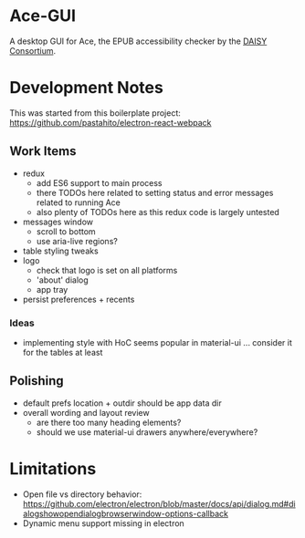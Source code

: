 # Ace-GUI

A desktop GUI for Ace, the EPUB accessibility checker by the [DAISY Consortium](daisy.org).

# Development Notes

This was started from this boilerplate project:
https://github.com/pastahito/electron-react-webpack

## Work Items

* redux
  - add ES6 support to main process
  - there TODOs here related to setting status and error messages related to running Ace
  - also plenty of TODOs here as this redux code is largely untested
* messages window
  - scroll to bottom
  - use aria-live regions?
* table styling tweaks
* logo
  - check that logo is set on all platforms
  - 'about' dialog
  - app tray
* persist preferences + recents

### Ideas

* implementing style with HoC seems popular in material-ui ... consider it for the tables at least

## Polishing

* default prefs location + outdir should be app data dir
* overall wording and layout review
  - are there too many heading elements?
  - should we use material-ui drawers anywhere/everywhere?

# Limitations

* Open file vs directory behavior: https://github.com/electron/electron/blob/master/docs/api/dialog.md#dialogshowopendialogbrowserwindow-options-callback
* Dynamic menu support missing in electron
